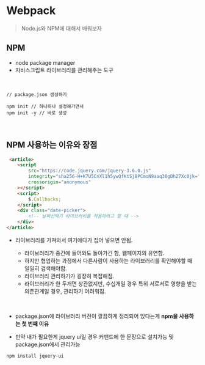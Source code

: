 # Webpack

> Node.js와 NPM에 대해서 배워보자

## NPM

- node package manager
- 자바스크립트 라이브러리를 관리해주는 도구

<br>

```
// package.json 생성하기

npm init // 하나하나 설정해가면서
npm init -y // 바로 생성
```

<br>

## NPM 사용하는 이유와 장점

```HTML
 <article>
    <script
        src="https://code.jquery.com/jquery-3.6.0.js"
        integrity="sha256-H+K7U5CnXl1h5ywQfKtSj8PCmoN9aaq30gDh27Xc0jk="
        crossorigin="anonymous"
    ></script>
    <script>
        $.Callbacks;
    </script>
    <div class="date-picker">
        <!-- 날짜선택기 라이브러리를 적용하려고 할 때 -->
    </div>
</article>
```

- 라이브러리를 가져와서 여기에다가 집어 넣으면 안됨.

  - 라이브러리가 중간에 들어와도 돌아가긴 함, 웹페이지의 유연함.
  - 하지만 협업하는 과정에서 다른사람이 사용하는 라이브러리를 확인해야할 때 일일히 검색해야함.
  - 라이브러리 관리하기가 굉장히 복잡해짐.
  - 라이브러리가 한 두개면 상관없지만, 수십개일 경우 특히 서로서로 영향을 받는 의존관계일 경우, 관리하기 어려워짐.

<br>

- package.json에 라이브러리 버전이 깔끔하게 정리되어 있다는게 **npm을 사용하는 첫 번째 이유**

- 만약 내가 필요한게 jquery ui일 경우 커맨드에 한 문장으로 설치가능 및 package.json에서 관리가능

```
npm install jquery-ui
```
